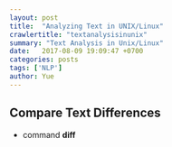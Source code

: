 ```yaml
---
layout: post
title:  "Analyzing Text in UNIX/Linux"
crawlertitle: "textanalysisinunix"
summary: "Text Analysis in Unix/Linux"
date:   2017-08-09 19:09:47 +0700
categories: posts
tags: ['NLP']
author: Yue
---
```


Compare Text Differences
---

* command **diff**

